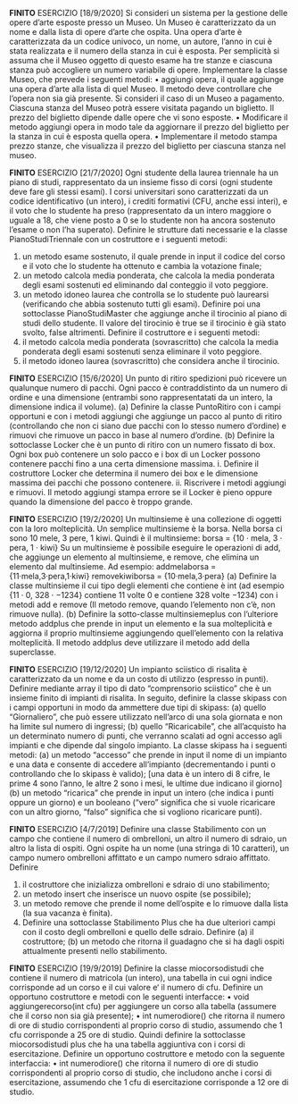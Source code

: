 **FINITO**
ESERCIZIO [18/9/2020]
Si consideri un sistema per la gestione delle opere d’arte esposte presso un Museo. Un Museo è caratterizzato da un nome e dalla lista di opere d’arte che ospita. Una opera d’arte è caratterizzata da un codice univoco, un nome, un autore, l’anno in cui è stata realizzata e il numero della stanza in cui è esposta. Per semplicità si assuma che il Museo oggetto di questo esame ha tre stanze e ciascuna stanza può accogliere un numero variabile di opere.
Implementare la classe Museo, che prevede i seguenti metodi:
• aggiungi opera, il quale aggiunge una opera d’arte alla lista di quel Museo. Il metodo deve controllare che l’opera non sia già presente.
Si consideri il caso di un Museo a pagamento. Ciascuna stanza del Museo potrà essere visitata pagando un biglietto. Il prezzo del biglietto dipende dalle opere che vi sono esposte.
• Modificare il metodo aggiungi opera in modo tale da aggiornare il prezzo del biglietto per la stanza in cui è esposta quella opera.
• Implementare il metodo stampa prezzo stanze, che visualizza il prezzo del biglietto per ciascuna stanza nel museo.

**FINITO**
ESERCIZIO [21/7/2020]
Ogni studente della laurea triennale ha un piano di studi, rappresentato da un insieme fisso di corsi (ogni studente deve fare gli stessi esami). I corsi universitari sono caratterizzati da un codice identificativo (un intero), i crediti formativi (CFU, anche essi interi), e il voto che lo studente ha preso (rappresentato da un intero maggiore o uguale a 18, che viene posto a 0 se lo studente non ha ancora sostenuto l’esame o non l’ha superato).
Definire le strutture dati necessarie e la classe PianoStudiTriennale con un costruttore e i seguenti metodi:
1. un metodo esame sostenuto, il quale prende in input il codice del corso e il voto che lo studente ha ottenuto e cambia la votazione finale;
2. un metodo calcola media ponderata, che calcola la media ponderata degli esami sostenuti ed eliminando dal conteggio il voto peggiore.
3. un metodo idoneo laurea che controlla se lo studente può laurearsi (verificando che abbia sostenuto tutti gli esami).
Definire poi una sottoclasse PianoStudiMaster che aggiunge anche il tirocinio al piano di studi dello studente. Il valore del tirocinio è true se il tirocinio è già stato svolto, false altrimenti. Definire il costruttore e i seguenti metodi:
1. il metodo calcola media ponderata (sovrascritto) che calcola la media ponderata degli esami sostenuti senza eliminare il voto peggiore.
2. il metodo idoneo laurea (sovrascritto) che considera anche il tirocinio.

**FINITO**
ESERCIZIO [15/6/2020]
Un punto di ritiro spedizioni può ricevere un qualunque numero di pacchi. Ogni pacco è contraddistinto da un numero di ordine e una dimensione (entrambi sono rappresentatati da un intero, la dimensione indica il volume).
(a) Definire la classe PuntoRitiro con i campi opportuni e con i metodi aggiungi che aggiunge un pacco al punto di ritiro (controllando che non ci siano due pacchi con lo stesso numero d’ordine) e rimuovi che rimuove un pacco in base al numero d’ordine.
(b) Definire la sottoclasse Locker che è un punto di ritiro con un numero fissato di box. Ogni box può contenere un solo pacco e i box di un Locker possono contenere pacchi fino a una certa dimensione massima.
i. Definire il costruttore Locker che determina il numero dei box e le dimensione massima dei pacchi che possono contenere.
ii. Riscrivere i metodi aggiungi e rimuovi. Il metodo aggiungi stampa errore se il Locker è pieno oppure quando la dimensione del pacco è troppo grande.

**FINITO**
ESERCIZIO [19/2/2020]
Un multinsieme è una collezione di oggetti con la loro molteplicità. Un semplice multinsieme è la borsa. Nella borsa ci sono 10 mele, 3 pere, 1 kiwi. Quindi è il multinsieme:
borsa = {10 · mela, 3 · pera, 1 · kiwi}
Su un multinsieme è possibile eseguire le operazioni di add, che aggiunge un elemento al multinsieme, e remove, che elimina un elemento dal multinsieme. Ad esempio: addmelaborsa = {11·mela,3·pera,1·kiwi}
removekiwiborsa = {10·mela,3·pera}
(a) Definire la classe multinsieme il cui tipo degli elementi che contiene è int (ad esempio {11 · 0, 328 · −1234} contiene 11 volte 0 e contiene 328 volte −1234) con i metodi add e remove (Il metodo remove, quando l’elemento non c’è, non rimuove nulla).
(b) Definire la sotto-classe multinsiemeplus con l’ulteriore metodo addplus che prende in input un elemento e la sua molteplicità e aggiorna il proprio multinsieme aggiungendo quell’elemento con la relativa molteplicità. Il metodo addplus deve utilizzare il metodo add della superclasse.

**FINITO**
ESERCIZIO [19/12/2020]
Un impianto sciistico di risalita è caratterizzato da un nome e da un costo di utilizzo (espresso in punti). Definire mediante array il tipo di dato “comprensorio sciistico” che è un insieme finito di impianti di risalita.
In seguito, definire la classe skipass con i campi opportuni in modo da ammettere due tipi di skipass:
(a) quello “Giornaliero”, che può essere utilizzato nell’arco di una sola giornata e non ha limite sul numero di ingressi;
(b) quello “Ricaricabile”, che all’acquisto ha un determinato numero di punti, che verranno scalati ad ogni accesso agli impianti e che dipende dal singolo impianto.
La classe skipass ha i seguenti metodi:
(a) un metodo “accesso” che prende in input il nome di un impianto e una data e consente di accedere all’impianto (decrementando i punti o controllando che lo skipass è valido); [una data è un intero di 8 cifre, le prime 4 sono l’anno, le altre 2 sono i mesi, le ultime due indicano il giorno]
(b) un metodo “ricarica” che prende in input un intero (che indica i punti oppure un giorno) e un booleano (“vero” significa che si vuole ricaricare con un altro giorno, “falso” significa che si vogliono ricaricare punti).

**FINITO**
ESERCIZIO [4/7/2019]
Definire una classe Stabilimento con un campo che contiene il numero di ombrelloni, un altro il numero di sdraio, un altro la lista di ospiti. Ogni ospite ha un nome (una stringa di 10 caratteri), un campo numero ombrelloni affittato e un campo numero sdraio affittato. Definire
1. il costruttore che inizializza ombrelloni e sdraio di uno stabilimento;
2. un metodo insert che inserisce un nuovo ospite (se possibile);
3. un metodo remove che prende il nome dell’ospite e lo rimuove dalla lista (la sua vacanza è finita).
4. Definire una sottoclasse Stabilimento Plus che ha due ulteriori campi con il costo degli ombrelloni e quello delle sdraio. Definire
(a) il costruttore;
(b) un metodo che ritorna il guadagno che si ha dagli ospiti attualmente presenti nello stabilimento.

**FINITO**
ESERCIZIO [19/9/2019]
Definire la classe miocorsodistudi che contiene il numero di matricola (un intero), una tabella in cui ogni indice corrisponde ad un corso e il cui valore e‘ il numero di cfu.
Definire un opportuno costruttore e metodi con le seguenti interfacce:
• void aggiungerecorso(int cfu) per aggiungere un corso alla tabella (assumere che il corso non sia già presente);
• int numerodiore() che ritorna il numero di ore di studio corrispondenti al proprio corso di studio, assumendo che 1 cfu corrisponde a 25 ore di studio.
Quindi definire la sottoclasse miocorsodistudi plus che ha una tabella aggiuntiva con i corsi di esercitazione.
Definire un opportuno costruttore e metodo con la seguente interfaccia:
• int numerodiore() che ritorna il numero di ore di studio corrispondenti al proprio corso di studio, che includono anche i corsi di esercitazione, assumendo che 1 cfu di esercitazione corrisponde a 12 ore di studio.